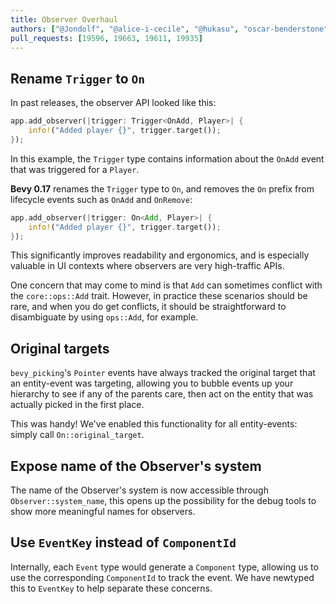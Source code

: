 ```yaml
---
title: Observer Overhaul
authors: ["@Jondolf", "@alice-i-cecile", "@hukasu", "oscar-benderstone", "Zeophlite"]
pull_requests: [19596, 19663, 19611, 19935]
---
```


## Rename `Trigger` to `On`

In past releases, the observer API looked like this:

```rust
app.add_observer(|trigger: Trigger<OnAdd, Player>| {
    info!("Added player {}", trigger.target());
});
```

In this example, the `Trigger` type contains information about the `OnAdd` event that was triggered
for a `Player`.

**Bevy 0.17** renames the `Trigger` type to `On`, and removes the `On` prefix from lifecycle events
such as `OnAdd` and `OnRemove`:

```rust
app.add_observer(|trigger: On<Add, Player>| {
    info!("Added player {}", trigger.target());
});
```

This significantly improves readability and ergonomics, and is especially valuable in UI contexts
where observers are very high-traffic APIs.

One concern that may come to mind is that `Add` can sometimes conflict with the `core::ops::Add` trait.
However, in practice these scenarios should be rare, and when you do get conflicts, it should be straightforward
to disambiguate by using `ops::Add`, for example.

## Original targets

`bevy_picking`'s `Pointer` events have always tracked the original target that an entity-event was targeting,
allowing you to bubble events up your hierarchy to see if any of the parents care,
then act on the entity that was actually picked in the first place.

This was handy! We've enabled this functionality for all entity-events: simply call `On::original_target`.

## Expose name of the Observer's system

The name of the Observer's system is now accessible through `Observer::system_name`,
this opens up the possibility for the debug tools to show more meaningful names for observers.

## Use `EventKey` instead of `ComponentId`

Internally, each `Event` type would generate a `Component` type, allowing us to use the corresponding `ComponentId` to track the event.
We have newtyped this to `EventKey` to help separate these concerns.
